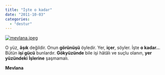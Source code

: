 ```yaml
---
title: "İşte o kadar"
date: "2011-10-03"
categories: 
  - "destur"
---
```


[![mevlana.jpeg](/uploads/2011/10/mevlana.thumbnail.jpeg)](/uploads/2011/10/mevlana.jpeg "mevlana.jpeg")

[](/uploads/2011/10/mevlana.jpeg "mevlana.jpeg")O yüz, **âşık** değildir. Onun **görünüşü** öyledir. Yer, **içer**, söyler. İşte **o kadar..**. Bütün **işi gücü** bunlardır. **Gökyüzünde** bile işi hâtâlı ve suçlu olanın, **yer yüzündeki** **İşlerine** şaşmamalı.

**Mevlana**
